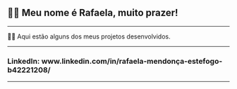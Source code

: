 <h2>🧙‍♀️ Meu nome é Rafaela, muito prazer!</h2>
<hr></hr>
<p>
👩‍💻 Aqui estão alguns dos meus projetos desenvolvidos.
</p>


<hr></hr>
<h3>LinkedIn: www.linkedin.com/in/rafaela-mendonça-estefogo-b42221208/</h3>
<hr></hr>
